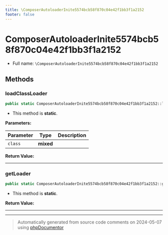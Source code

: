```yaml
---
title: \ComposerAutoloaderInite5574bcb58f870c04e42f1bb3f1a2152
footer: false
---
```


# ComposerAutoloaderInite5574bcb58f870c04e42f1bb3f1a2152





* Full name: `\ComposerAutoloaderInite5574bcb58f870c04e42f1bb3f1a2152`



## Methods

### loadClassLoader



```php
public static ComposerAutoloaderInite5574bcb58f870c04e42f1bb3f1a2152::loadClassLoader(mixed $class): mixed
```



* This method is **static**.




**Parameters:**

| Parameter | Type | Description |
|-----------|------|-------------|
| `class` | **mixed** |  |


**Return Value:**





---
### getLoader



```php
public static ComposerAutoloaderInite5574bcb58f870c04e42f1bb3f1a2152::getLoader(): \Composer\Autoload\ClassLoader
```



* This method is **static**.





**Return Value:**





---


---
> Automatically generated from source code comments on 2024-05-07 using [phpDocumentor](http://www.phpdoc.org/)
